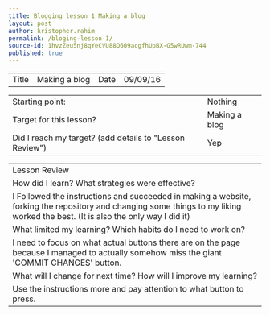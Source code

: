 ```yaml
---
title: Blogging lesson 1 Making a blog
layout: post
author: kristopher.rahim
permalink: /bloging-lesson-1/
source-id: 1hvzZeu5nj8qYeCVU88Q609acgfhUpBX-G5wRUwm-744
published: true
---
```

<table>
  <tr>
    <td>Title</td>
    <td>Making a blog</td>
    <td>Date</td>
    <td>09/09/16</td>
  </tr>
</table>


<table>
  <tr>
    <td>Starting point:</td>
    <td>Nothing</td>
  </tr>
  <tr>
    <td>Target for this lesson?</td>
    <td>Making a blog</td>
  </tr>
  <tr>
    <td>Did I reach my target? 
(add details to "Lesson Review")</td>
    <td> Yep</td>
  </tr>
</table>


<table>
  <tr>
    <td>Lesson Review</td>
  </tr>
  <tr>
    <td>How did I learn? What strategies were effective? </td>
  </tr>
  <tr>
    <td>I Followed the instructions and succeeded in making a website, forking the repository and changing some things to my liking worked the best. (It is also the only way I did it)</td>
  </tr>
  <tr>
    <td>What limited my learning? Which habits do I need to work on? </td>
  </tr>
  <tr>
    <td>I need to focus on what actual buttons there are on the page because I managed to actually somehow miss the giant 'COMMIT CHANGES' button. </td>
  </tr>
  <tr>
    <td>What will I change for next time? How will I improve my learning?</td>
  </tr>
  <tr>
    <td>Use the instructions more and pay attention to what button to press.</td>
  </tr>
</table>


